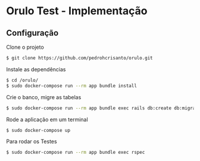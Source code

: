 # Orulo Test - Implementação
## Configuração

Clone o projeto

```sh
$ git clone https://github.com/pedrohcrisanto/orulo.git
```

Instale as dependências
```sh
$ cd /orulo/
$ sudo docker-compose run --rm app bundle install
```

Crie o banco, migre as tabelas
```sh
$ sudo docker-compose run --rm app bundle exec rails db:create db:migrate 
```

Rode a aplicação em um terminal
```sh
$ sudo docker-compose up
```

Para rodar os Testes
```sh
$ sudo docker-compose run --rm app bundle exec rspec
```
